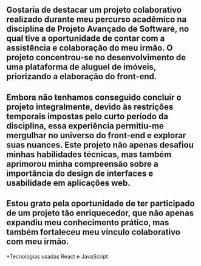 
## Gostaria de destacar um projeto colaborativo realizado durante meu percurso acadêmico na disciplina de Projeto Avançado de Software, no qual tive a oportunidade de contar com a assistência e colaboração do meu irmão. O projeto concentrou-se no desenvolvimento de uma plataforma de aluguel de imóveis, priorizando a elaboração do front-end.
## Embora não tenhamos conseguido concluir o projeto integralmente, devido às restrições temporais impostas pelo curto período da disciplina, essa experiência permitiu-me mergulhar no universo do front-end e explorar suas nuances. Este projeto não apenas desafiou minhas habilidades técnicas, mas também aprimorou minha compreensão sobre a importância do design de interfaces e usabilidade em aplicações web.

## Estou grato pela oportunidade de ter participado de um projeto tão enriquecedor, que não apenas expandiu meu conhecimento prático, mas também fortaleceu meu vínculo colaborativo com meu irmão.

*Tecnologias usadas React e JavaScript
